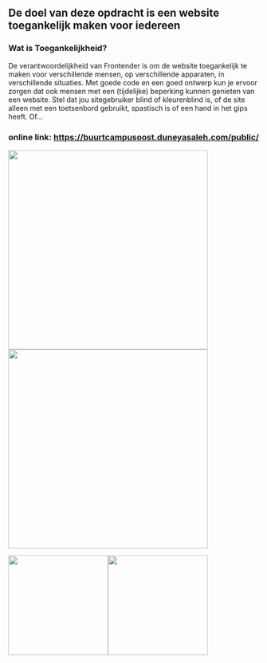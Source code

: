 ## De doel van deze opdracht is een website toegankelijk maken voor iedereen

### Wat is Toegankelijkheid?

De verantwoordelijkheid van Frontender is om de website toegankelijk te maken voor verschillende mensen, op verschillende apparaten, in verschillende situaties. Met goede code en een goed ontwerp kun je ervoor zorgen dat ook mensen met een (tijdelijke) beperking kunnen genieten van een website. 
Stel dat jou sitegebruiker blind of kleurenblind is, of de site alleen met een toetsenbord gebruikt, spastisch is of een hand in het gips heeft. Of...

### online link: https://buurtcampusoost.duneyasaleh.com/public/
<img src="https://user-images.githubusercontent.com/54691201/199359944-75698367-6ba1-4009-b86f-aef7f9caea8e.png" width="400"><img src="https://user-images.githubusercontent.com/54691201/199360089-1cad1fb0-36dc-4f49-90e8-19df02f66896.png" width="400">



<img src="https://user-images.githubusercontent.com/54691201/199359819-102a6023-7f8c-43f4-bd98-f376fc1e64df.png" width="200"><img src="https://user-images.githubusercontent.com/54691201/199359835-734927ca-a78a-402a-8603-cd1c91393f32.png" width="200">



